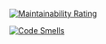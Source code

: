 [![Maintainability Rating](https://sonarcloud.io/api/project_badges/measure?project=AP500_Software_Engineering_Homework1_v2&metric=sqale_rating)](https://sonarcloud.io/summary/new_code?id=AP500_Software_Engineering_Homework1_v2)


[![Code Smells](https://sonarcloud.io/api/project_badges/measure?project=AP500_Software_Engineering_Homework1_v2&metric=code_smells)](https://sonarcloud.io/summary/new_code?id=AP500_Software_Engineering_Homework1_v2)